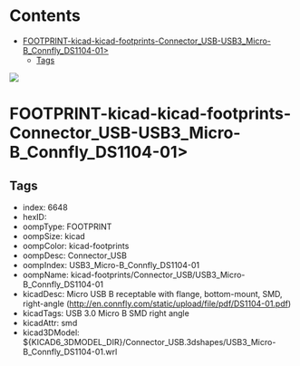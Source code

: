 



Contents
========

* [FOOTPRINT-kicad-kicad-footprints-Connector_USB-USB3_Micro-B_Connfly_DS1104-01>](#footprint-kicad-kicad-footprints-connector_usb-usb3_micro-b_connfly_ds1104-01)
	* [Tags](#tags)
  
![][im]
# FOOTPRINT-kicad-kicad-footprints-Connector_USB-USB3_Micro-B_Connfly_DS1104-01>

## Tags

- index: 6648
- hexID: 
- oompType: FOOTPRINT
- oompSize: kicad
- oompColor: kicad-footprints
- oompDesc: Connector_USB
- oompIndex: USB3_Micro-B_Connfly_DS1104-01
- oompName: kicad-footprints/Connector_USB/USB3_Micro-B_Connfly_DS1104-01
- kicadDesc: Micro USB B receptable with flange, bottom-mount, SMD, right-angle (http://en.connfly.com/static/upload/file/pdf/DS1104-01.pdf)
- kicadTags: USB 3.0 Micro B SMD right angle
- kicadAttr: smd
- kicad3DModel: ${KICAD6_3DMODEL_DIR}/Connector_USB.3dshapes/USB3_Micro-B_Connfly_DS1104-01.wrl



[im]: image.png
